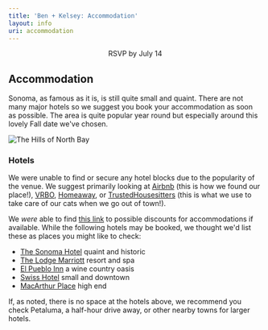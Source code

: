 ```yaml
---
title: 'Ben + Kelsey: Accommodation'
layout: info
uri: accommodation
---
```


<center>RSVP by July 14</center>

## Accommodation

Sonoma, as famous as it is, is still quite small and quaint. There are not many major hotels so we suggest you book your accommodation as soon as possible. The area is quite popular year round but especially around this lovely Fall date we've chosen.

![The Hills of North Bay](/images/cows.jpg "The Hills of North Bay")

### Hotels

We were unable to find or secure any hotel blocks due to the popularity of the venue. We suggest primarily looking at [Airbnb](https://www.airbnb.com/) (this is how we found our place!), [VRBO](https://www.vrbo.com/), [Homeaway](https://www.homeaway.com/), or [TrustedHousesitters](https://www.trustedhousesitters.com/refer/RAF87908/) (this is what we use to take care of our cats when we go out of town!).

We *were* able to find [this link](https://www.hotelplanner.com/Search/?locale=en_US&City=The%20Depot%20Hotel%20Restaurant%20Sonoma%20241%201st%20St%20W%2C%20Sonoma%2C%20CA%2095476%2C%20USA&Latitude=38.2966458&Longitude=-122.4581722&InDate=09/14/2019&OutDate=09/15/2019&gid=5044932&NumRooms=1&sc=TheKnot_Article&kw=eventpage&_hp=1312019225219#dir-bar) to possible discounts for accommodations if available. While the following hotels may be booked, we thought we'd list these as places you might like to check:

- [The Sonoma Hotel](https://www.sonomahotel.com/) quaint and historic
- [The Lodge Marriott](https://www.marriott.com/hotels/travel/sfols-the-lodge-at-sonoma-renaissance-resort-and-spa/?scid=bb1a189a-fec3-4d19-a255-54ba596febe2) resort and spa
- [El Pueblo Inn](http://www.elpuebloinn.com/) a wine country oasis
- [Swiss Hotel](http://www.swisshotelsonoma.com/) small and downtown
- [MacArthur Place](https://www.macarthurplace.com/) high end

If, as noted, there is no space at the hotels above, we recommend you check Petaluma, a half-hour drive away, or other nearby towns for larger hotels.